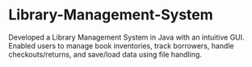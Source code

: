 # Library-Management-System
Developed a Library Management System in Java with an intuitive GUI. Enabled users to manage book inventories, track borrowers, handle checkouts/returns, and save/load data using file handling.
